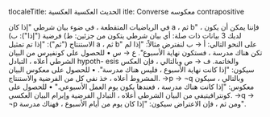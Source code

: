 
tlocaleTitle: الحديث العكسية العكسية
itle: Converse معكوسه contrapositive

في الرياضيات المتقطعة ، في ضوء بيان شرطي "إذا كان a ، ثم b" ، فإننا يمكن أن يكون لديك 3 بيانات ذات صلة: أي بيان شرطي يتكون من جزئين: ط) فرضية ("إذا"): ب) الاستنتاج ("ثم"): "إذا تم تمثيل a ، ثم b" على النحو التالي: أ → ب لنفترض مثالاً: "إذا لم تكن هناك مدرسة ، فستكون نهاية الأسبوع". ع → س • للحصول على كونفيرس من البيان الشرطي أعلاه ، التبادل hypoth- esis والخاتمة. ف → ص وبالتالي ، فإن العكس سيكون: "إذا كانت نهاية الأسبوع ، فليس هناك مدرسة". • للحصول على معكوس البيان المشروط أعلاه ، خذ نفي كل من الفرضية والاستنتاج. →p → ¬q وبالتالي ، سيكون معكوس: "إذا كانت هناك مدرسة ، فعندها يكون يوم العمل الأسبوعي." • للحصول على كونترافيتيفي من البيان الشرطي أعلاه ، التبادل الفرضية وإبرام البيان العكسي. →q → ¬p ومن ثم ، فإن الاعتراض سيكون: "إذا كان يوم من أيام الأسبوع ، فهناك مدرسة".